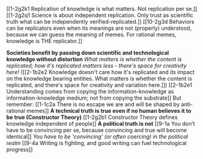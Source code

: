 [[1-2g2k1 Replication of knowledge is what matters. Not replication per se.]]
[[1-2g2q1 Science is about independent replication. Only trust as scientific truth what can be independently verified-replicated.]]
[[10-2g3d Behaviors can be replicators even when its meanings are not (properly) understood, because we can guess the meaning of memes. For rational memes, knowledge is THE replicator.]]

**Societies benefit by passing down scientific and technological knowledge without distortion**
	*What matters is whether the content is replicated; how it's replicated matters less - there's space for creativity here!* ([[2-1b2e2 Knowledge doesn't care how it's replicated and its impact on the knowledge bearing entities. What matters is whether the content is replicated, and there's space for creativity and variation here.]])
		[[2-1b2e1 Understanding comes from copying the information-knowledge as information-knowledge medium; not from copying the substrate]]
			But remember: [[1-1c2a There is no escape we are and will be shaped by anti-rational memes]]
	**A technical truth is true even if no human believes it to be true (Constructor Theory)**
		[[1-2g2b1 Constructor Theory defines knowledge independent of people]]
			**A political truth is not**
				[[9-1a You don’t have to be convincing per se, because convincing and true will become identical]]
					*You have to be 'convincing' (or often coercing) in the political realm*
						[[9-4a Writing is fighting, and good writing can fuel technological progress]]
